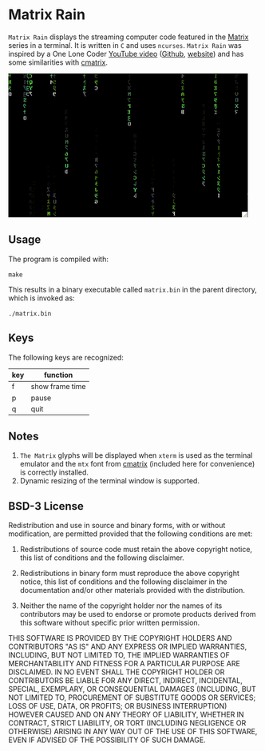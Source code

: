 # Matrix Rain

`Matrix Rain` displays the streaming computer code featured in the [Matrix](https://en.wikipedia.org/wiki/The_Matrix_(franchise)) series in a terminal. It is written in `C` and uses `ncurses`. `Matrix Rain` was inspired by a One Lone Coder [YouTube video](https://www.youtube.com/channel/UC-yuWVUplUJZvieEligKBkA) ([Github](https://github.com/OneLoneCoder/), [website](https://community.onelonecoder.com)) and has some similarities with [cmatrix](https://github.com/abishekvashok/cmatrix).

![Matrix Rain in Action](MatrixRain.gif "Matrix Rain in Action")

## Usage

The program is compiled with:

```shell
make
```

This results in a binary executable called `matrix.bin` in the parent directory, which is invoked as:

```shell
./matrix.bin
```

## Keys

The following keys are recognized:

key|function
---|--------
f|show frame time
p|pause
q|quit

## Notes

1. `The Matrix` glyphs will be displayed when `xterm` is used as the terminal emulator and the `mtx` font from [cmatrix](https://github.com/abishekvashok/cmatrix) (included here for convenience) is correctly installed.
2. Dynamic resizing of the terminal window is supported.

## BSD-3 License

Redistribution and use in source and binary forms, with or without modification, are permitted provided that the following conditions are met:

1. Redistributions of source code must retain the above copyright notice, this list of conditions and the following disclaimer.

2. Redistributions in binary form must reproduce the above copyright notice, this list of conditions and the following disclaimer in the documentation and/or other materials provided with the distribution.

3. Neither the name of the copyright holder nor the names of its contributors may be used to endorse or promote products derived from this software without specific prior written permission.

THIS SOFTWARE IS PROVIDED BY THE COPYRIGHT HOLDERS AND CONTRIBUTORS "AS IS" AND ANY EXPRESS OR IMPLIED WARRANTIES, INCLUDING, BUT NOT LIMITED TO, THE IMPLIED WARRANTIES OF MERCHANTABILITY AND FITNESS FOR A PARTICULAR PURPOSE ARE DISCLAIMED. IN NO EVENT SHALL THE COPYRIGHT HOLDER OR CONTRIBUTORS BE LIABLE FOR ANY DIRECT, INDIRECT, INCIDENTAL, SPECIAL, EXEMPLARY, OR CONSEQUENTIAL DAMAGES (INCLUDING, BUT NOT LIMITED TO, PROCUREMENT OF SUBSTITUTE GOODS OR SERVICES; LOSS OF USE, DATA, OR PROFITS; OR BUSINESS INTERRUPTION) HOWEVER CAUSED AND ON ANY THEORY OF LIABILITY, WHETHER IN CONTRACT, STRICT LIABILITY, OR TORT (INCLUDING NEGLIGENCE OR OTHERWISE) ARISING IN ANY WAY OUT OF THE USE OF THIS SOFTWARE, EVEN IF ADVISED OF THE POSSIBILITY OF SUCH DAMAGE.
